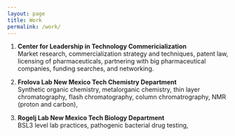 ```yaml
---
layout: page
title: Work
permalink: /work/
---
```


1. **Center for Leadership in Technology Commericialization**  
Market research, commercialization strategy and techniques, 
patent law, licensing of pharmaceuticals, partnering with big 
pharmaceutical companies, funding searches, and networking. 

2. **Frolova Lab New Mexico Tech Chemistry Department**  
Synthetic organic chemistry, metalorganic chemistry, thin 
layer chromatography, flash chromatography, column chromatrography, 
NMR (proton and carbon),  

3. **Rogelj Lab New Mexico Tech Biology Department**  
BSL3 level lab practices, pathogenic bacterial drug testing,

